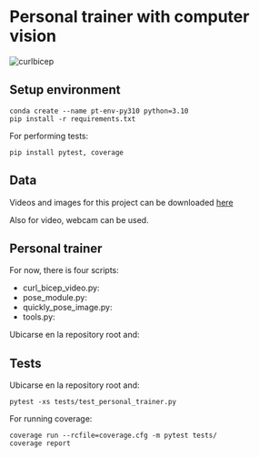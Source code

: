 # Personal trainer with computer vision



![curlbicep](images/curl.gif)

## Setup environment
```
conda create --name pt-env-py310 python=3.10
pip install -r requirements.txt
```

For performing tests:
```
pip install pytest, coverage
```

## Data
Videos and images for this project can be downloaded [here](https://pexels.com)

Also for video, webcam can be used.

## Personal trainer
For now, there is four scripts:

 - curl_bicep_video.py:
 - pose_module.py:
 - quickly_pose_image.py:
 - tools.py:

Ubicarse en la repository root and:

## Tests
Ubicarse en la repository root and:

```
pytest -xs tests/test_personal_trainer.py
```

For running coverage:

```
coverage run --rcfile=coverage.cfg -m pytest tests/
coverage report
```

